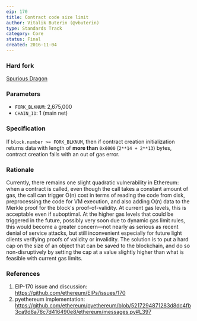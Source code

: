 ```yaml
---
eip: 170
title: Contract code size limit
author: Vitalik Buterin (@vbuterin)
type: Standards Track
category: Core
status: Final
created: 2016-11-04
---
```


### Hard fork
[Spurious Dragon](./eip-607.md)

### Parameters
- `FORK_BLKNUM`: 2,675,000
- `CHAIN_ID`: 1 (main net)

### Specification

If `block.number >= FORK_BLKNUM`, then if contract creation initialization returns data with length of **more than** `0x6000` (`2**14 + 2**13`) bytes, contract creation fails with an out of gas error.

### Rationale

Currently, there remains one slight quadratic vulnerability in Ethereum: when a contract is called, even though the call takes a constant amount of gas, the call can trigger O(n) cost in terms of reading the code from disk, preprocessing the code for VM execution, and also adding O(n) data to the Merkle proof for the block's proof-of-validity. At current gas levels, this is acceptable even if suboptimal. At the higher gas levels that could be triggered in the future, possibly very soon due to dynamic gas limit rules, this would become a greater concern—not nearly as serious as recent denial of service attacks, but still inconvenient especially for future light clients verifying proofs of validity or invalidity. The solution is to put a hard cap on the size of an object that can be saved to the blockchain, and do so non-disruptively by setting the cap at a value slightly higher than what is feasible with current gas limits.

### References

1. EIP-170 issue and discussion: https://github.com/ethereum/EIPs/issues/170
2. pyethereum implementation: https://github.com/ethereum/pyethereum/blob/5217294871283d8dc4fb3ca9d8a78c7d416490e8/ethereum/messages.py#L397
